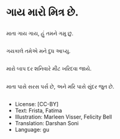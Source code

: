 # ગાય મારો મિત્ર છે.

##
માતા ગાય ગાય, હું તમને ગમુ છુ.

##
ગયકાલે તમેએ મને દુધ આપ્યુ.

##
મારો બાપ દર શનિવારે મીટ ખરિદવા જાયે.

##
માતા પાસે સરસ પર્સ છે, અને મરિ પાસે સુંદર જુત છે.

##
* License: [CC-BY]
* Text: Frista, Fatima
* Illustration: Marleen Visser, Felicity Bell
* Translation: Darshan Soni
* Language: gu
